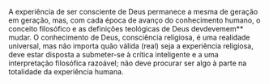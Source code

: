 ﻿A experiência de ser consciente de Deus permanece a mesma de geração em geração, mas, com cada época de avanço do conhecimento humano, o conceito filosófico e as definições teológicas de Deus devdevemem** mudar. O conhecimento de Deus, consciência religiosa, é uma realidade universal, mas não importa quão válida (real) seja a experiência religiosa, deve estar disposta a submeter-se à crítica inteligente e a uma interpretação filosófica razoável; não deve procurar ser algo à parte na totalidade da experiência humana.